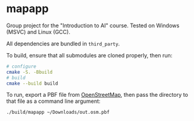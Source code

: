 # mapapp

Group project for the "Introduction to AI" course. Tested on Windows (MSVC) and Linux (GCC).

All dependencies are bundled in `third_party`.

To build, ensure that all submodules are cloned properly, then run:
```sh
# configure
cmake -S. -Bbuild
# build
cmake --build build
```

To run, export a PBF file from [OpenStreetMap](https://www.openstreetmap.org/export), then pass the directory to that file as a command line argument:
```sh
./build/mapapp ~/Downloads/out.osm.pbf
```